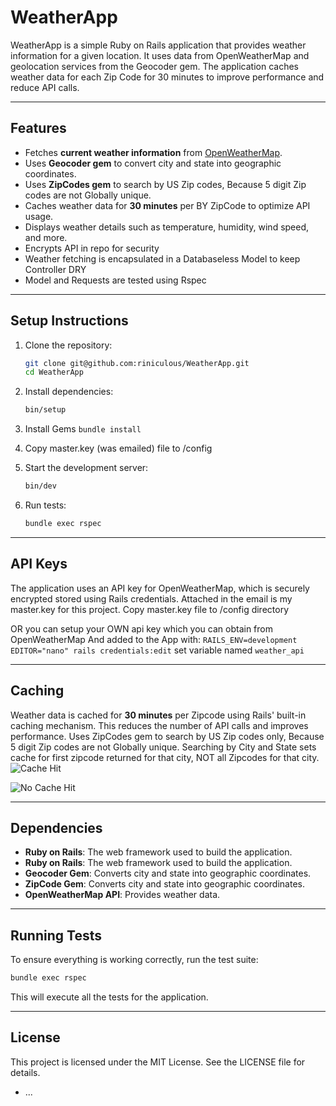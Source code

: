 # WeatherApp

WeatherApp is a simple Ruby on Rails application that provides weather information for a given location. It uses data from OpenWeatherMap and geolocation services from the Geocoder gem. The application caches weather data for each Zip Code for 30 minutes to improve performance and reduce API calls.

---

## Features

- Fetches **current weather information** from [OpenWeatherMap](https://openweathermap.org/).
- Uses **Geocoder gem** to convert city and state into geographic coordinates.
- Uses **ZipCodes gem** to search by US Zip codes, Because 5 digit Zip codes are not Globally unique.
- Caches weather data for **30 minutes** per BY ZipCode to optimize API usage. 
- Displays weather details such as temperature, humidity, wind speed, and more.
- Encrypts API in repo for security
- Weather fetching is encapsulated in a Databaseless Model to keep Controller DRY
- Model and Requests are tested using Rspec

---

## Setup Instructions

1. Clone the repository:
   ```bash
   git clone git@github.com:riniculous/WeatherApp.git
   cd WeatherApp
   ```

2. Install dependencies:
   ```bash
   bin/setup
   ```

3. Install Gems
  ```bundle install```

4. Copy master.key (was emailed) file to /config

5. Start the development server:
   ```bash
   bin/dev
   ```

6. Run tests:
   ```bash
   bundle exec rspec
   ```

---

## API Keys

The application uses an API key for OpenWeatherMap, which is securely encrypted stored using Rails credentials. Attached in the email is my master.key for this project. Copy master.key file to /config directory

OR you can setup your OWN api key which you can obtain from OpenWeatherMap And added to the App with:
```RAILS_ENV=development EDITOR="nano" rails credentials:edit```
set variable named  `weather_api`

---

## Caching

Weather data is cached for **30 minutes** per Zipcode using Rails' built-in caching mechanism. This reduces the number of API calls and improves performance. Uses ZipCodes gem to search by US Zip codes only, Because 5 digit Zip codes are not Globally unique. Searching by City and State sets cache for first zipcode returned for that city, NOT all Zipcodes for that city.
![Cache Hit](CacheHit.png)

![No Cache Hit](NoCacheHit.png)


---

## Dependencies

- **Ruby on Rails**: The web framework used to build the application. 
- **Ruby on Rails**: The web framework used to build the application. 
- **Geocoder Gem**: Converts city and state into geographic coordinates.
- **ZipCode Gem**: Converts city and state into geographic coordinates.
- **OpenWeatherMap API**: Provides weather data.

---

## Running Tests

To ensure everything is working correctly, run the test suite:

```bash
bundle exec rspec
```

This will execute all the tests for the application.

---

## License

This project is licensed under the MIT License. See the LICENSE file for details.

* ...
